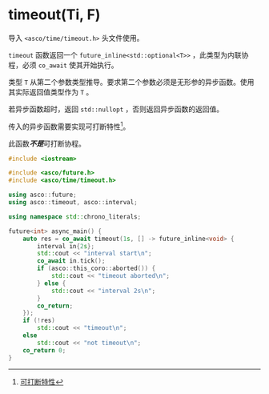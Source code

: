# timeout(Ti, F)

导入 `<asco/time/timeout.h>` 头文件使用。

`timeout` 函数返回一个 `future_inline<std::optional<T>>` ，此类型为内联协程，必须 `co_await` 使其开始执行。

类型 `T` 从第二个参数类型推导。要求第二个参数必须是无形参的异步函数。使用其实际返回值类型作为 `T` 。

若异步函数超时，返回 `std::nullopt` ，否则返回异步函数的返回值。

传入的异步函数需要实现可打断特性[^1]。

此函数***不是***可打断协程。

```c++
#include <iostream>

#include <asco/future.h>
#include <asco/time/timeout.h>

using asco::future;
using asco::timeout, asco::interval;

using namespace std::chrono_literals;

future<int> async_main() {
    auto res = co_await timeout(1s, [] -> future_inline<void> {
        interval in{2s};
        std::cout << "interval start\n";
        co_await in.tick();
        if (asco::this_coro::aborted()) {
            std::cout << "timeout aborted\n";
        } else {
            std::cout << "interval 2s\n";
        }
        co_return;
    });
    if (!res)
        std::cout << "timeout\n";
    else
        std::cout << "not timeout\n";
    co_return 0;
}
```

[^1]: [可打断特性](../future.md#可打断协程)
